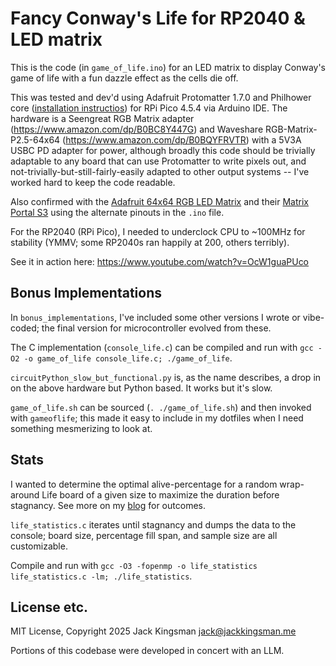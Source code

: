 # Fancy Conway's Life for RP2040 & LED matrix

This is the code (in `game_of_life.ino`) for an LED matrix to display Conway's game of life with a fun dazzle effect as the cells die off.

This was tested and dev'd using Adafruit Protomatter 1.7.0 and Philhower core ([installation instructios](https://learn.adafruit.com/rp2040-arduino-with-the-earlephilhower-core/installing-the-earlephilhower-core)) for RPi Pico 4.5.4 via Arduino IDE. The hardware is a Seengreat RGB Matrix adapter (https://www.amazon.com/dp/B0BC8Y447G) and Waveshare RGB-Matrix-P2.5-64x64 (https://www.amazon.com/dp/B0BQYFRVTR) with a 5V3A USBC PD adapter for power, although broadly this code should be trivially adaptable to any board that can use Protomatter to write pixels out, and not-trivially-but-still-fairly-easily adapted to other output systems -- I've worked hard to keep the code readable.

Also confirmed with the [Adafruit 64x64 RGB LED Matrix](https://www.adafruit.com/product/3649) and their [Matrix Portal S3](https://www.adafruit.com/product/5778) using the alternate pinouts in the `.ino` file.

For the RP2040 (RPi Pico), I needed to underclock CPU to ~100MHz for stability (YMMV; some RP2040s ran happily at 200, others terribly).

See it in action here: https://www.youtube.com/watch?v=OcW1guaPUco

## Bonus Implementations

In `bonus_implementations`, I've included some other versions I wrote or vibe-coded; the final version for microcontroller evolved from these.

The C implementation (`console_life.c`) can be compiled and run with `gcc -O2 -o game_of_life console_life.c; ./game_of_life`.

`circuitPython_slow_but_functional.py` is, as the name describes, a drop in on the above hardware but Python based. It works but it's slow.

`game_of_life.sh` can be sourced (`. ./game_of_life.sh`) and then invoked with `gameoflife`; this made it easy to include in my dotfiles when I need something mesmerizing to look at.

## Stats

I wanted to determine the optimal alive-percentage for a random wrap-around Life board of a given size to maximize the duration before stagnancy. See more on my [blog](https://jacksbrain.com/2025/06/longevity-optimized-conway-s-game-of-life-fill-density-for-square-wrap-around-boards/) for outcomes.

`life_statistics.c` iterates until stagnancy and dumps the data to the console; board size, percentage fill span, and sample size are all customizable.

Compile and run with `gcc -O3 -fopenmp -o life_statistics life_statistics.c -lm; ./life_statistics`.


## License etc.

MIT License, Copyright 2025 Jack Kingsman <jack@jackkingsman.me>

Portions of this codebase were developed in concert with an LLM.
